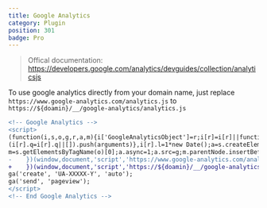 ```yaml
---
title: Google Analytics
category: Plugin
position: 301
badge: Pro
---
```


> Offical documentation: https://developers.google.com/analytics/devguides/collection/analyticsjs

To use google analytics directly from your domain name, just replace `https://www.google-analytics.com/analytics.js` to `https://${doamin}/__/google-analytics/analytics.js`

```diff
<!-- Google Analytics -->
<script>
(function(i,s,o,g,r,a,m){i['GoogleAnalyticsObject']=r;i[r]=i[r]||function(){
(i[r].q=i[r].q||[]).push(arguments)},i[r].l=1*new Date();a=s.createElement(o),
m=s.getElementsByTagName(o)[0];a.async=1;a.src=g;m.parentNode.insertBefore(a,m)
-    })(window,document,'script','https://www.google-analytics.com/analytics.js','ga');
+    })(window,document,'script','https://${doamin}/__/google-analytics/analytics.js','ga');
ga('create', 'UA-XXXXX-Y', 'auto');
ga('send', 'pageview');
</script>
<!-- End Google Analytics -->
```
